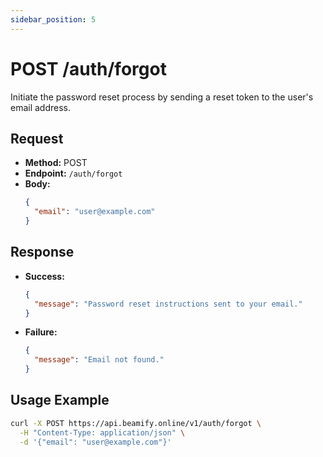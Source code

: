 ```yaml
---
sidebar_position: 5
---
```


# POST /auth/forgot

Initiate the password reset process by sending a reset token to the user's email address.

## Request
- **Method:** POST
- **Endpoint:** `/auth/forgot`
- **Body:**
  ```json
  {
    "email": "user@example.com"
  }
  ```

## Response
- **Success:**
  ```json
  {
    "message": "Password reset instructions sent to your email."
  }
  ```
- **Failure:**
  ```json
  {
    "message": "Email not found."
  }
  ```

## Usage Example
```bash
curl -X POST https://api.beamify.online/v1/auth/forgot \
  -H "Content-Type: application/json" \
  -d '{"email": "user@example.com"}'
``` 